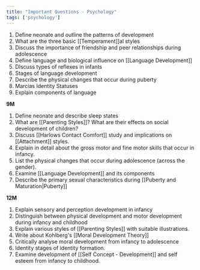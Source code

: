 ```yaml
---
title: "Important Questions - Psychology"
tags: ['psychology']
---
```


1. Define neonate and outline the patterns of development 
2. What are the three basic [[Temperament]]al styles 
3. Discuss the importance of friendship and peer relationships during adolescence 
4. Define language and biological influence on [[Language Development]] 
5. DIscuss types of reflexes in infants
6. Stages of language development 
7. Describe the physical changes that occur during puberty 
8. Marcias Identity Statuses 
9. Explain components of language 

**9M**
1. Define neonate and describe sleep states 
2. What are [[Parenting Styles]]? What are their effects on social development of children?
3. Discuss [[Harlows Contact Comfort]] study and implications on [[Attachment]] styles.
4. Explain in detail about the gross motor and fine motor skills that occur in infancy.
5. List the physical changes that occur during adolescence (across the gender).
6. Examine [[Language Development]] and its components 
7. Describe the primary sexual characteristics during [[Puberty and Maturation|Puberty]]

**12M**
1. Explain sensory and perception development in infancy 
2. Distinguish between physical development and motor development during infancy and childhood
3. Explain various styles of [[Parenting Styles]] with suitable illustrations. 
4. Write about Kohlberg's [[Moral Development Theory]] 
5. Critically analyse moral development from infancy to adolescence 
6. Identity stages of identity formation. 
7. Examine development of [[Self Concept - Development]] and self esteem from infancy to childhood.

